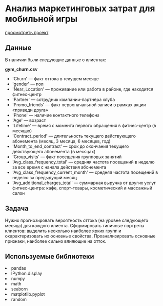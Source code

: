 # Анализ маркетинговых затрат для мобильной игры

[просмотреть проект](https://nbviewer.jupyter.org/github/Boris-1coder/Yandex.Praktikum/blob/main/Customer%20Retention%20Strategy/Customer_Retention_Strategy.ipynb)

## Данные

В наличии были следующие данные о клиентах:

**gym_churn.csv**
- 'Churn' — факт оттока в текущем месяце
- 'gender' — пол
- 'Near_Location' — проживание или работа в районе, где находится фитнес-центр
- 'Partner' — сотрудник компании-партнёра клуба
- 'Promo_friends' — факт первоначальной записи в рамках акции «приведи друга»
- 'Phone' — наличие контактного телефона
- 'Age' — возраст
- 'Lifetime' — время с момента первого обращения в фитнес-центр (в месяцах)
- 'Contract_period' — длительность текущего действующего абонемента (месяц, 3 месяца, 6 месяцев, год)
- 'Month_to_end_contract' — срок до окончания текущего действующего абонемента (в месяцах)
- 'Group_visits' — факт посещения групповых занятий
- 'Avg_class_frequency_total' — средняя частота посещений в неделю за все время с начала действия абонемента
- 'Avg_class_frequency_current_month' — средняя частота посещений в неделю за предыдущий месяц
- 'Avg_additional_charges_total' — суммарная выручка от других услуг фитнес-центра: кафе, спорт-товары, косметический и массажный салон

## Задача

Нужно прогнозировать вероятность оттока (на уровне следующего месяца) для каждого клиента. Сформировать типичные портреты клиентов: выделить несколько наиболее ярких групп и охарактеризовать их основные свойства. Проанализировать основные признаки, наиболее сильно влияющие на отток.

## Используемые библиотеки
<li>pandas <li>IPython.display  <li>numpy <li>math <li>seaborn <li>matplotlib.pyplot <li>random
